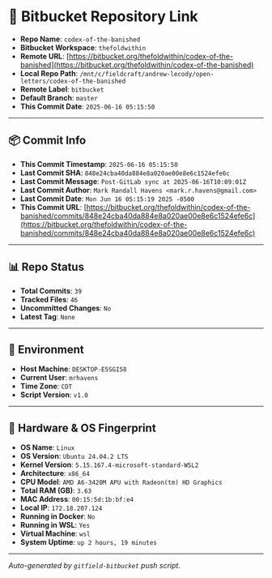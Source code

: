 # 🔗 Bitbucket Repository Link

- **Repo Name**: `codex-of-the-banished`
- **Bitbucket Workspace**: `thefoldwithin`
- **Remote URL**: [https://bitbucket.org/thefoldwithin/codex-of-the-banished](https://bitbucket.org/thefoldwithin/codex-of-the-banished)
- **Local Repo Path**: `/mnt/c/fieldcraft/andrew-lecody/open-letters/codex-of-the-banished`
- **Remote Label**: `bitbucket`
- **Default Branch**: `master`
- **This Commit Date**: `2025-06-16 05:15:50`

---

## 📦 Commit Info

- **This Commit Timestamp**: `2025-06-16 05:15:50`
- **Last Commit SHA**: `848e24cba40da884e8a020ae00e8e6c1524efe6c`
- **Last Commit Message**: `Post-GitLab sync at 2025-06-16T10:09:01Z`
- **Last Commit Author**: `Mark Randall Havens <mark.r.havens@gmail.com>`
- **Last Commit Date**: `Mon Jun 16 05:15:19 2025 -0500`
- **This Commit URL**: [https://bitbucket.org/thefoldwithin/codex-of-the-banished/commits/848e24cba40da884e8a020ae00e8e6c1524efe6c](https://bitbucket.org/thefoldwithin/codex-of-the-banished/commits/848e24cba40da884e8a020ae00e8e6c1524efe6c)

---

## 📊 Repo Status

- **Total Commits**: `39`
- **Tracked Files**: `46`
- **Uncommitted Changes**: `No`
- **Latest Tag**: `None`

---

## 🧭 Environment

- **Host Machine**: `DESKTOP-E5SGI58`
- **Current User**: `mrhavens`
- **Time Zone**: `CDT`
- **Script Version**: `v1.0`

---

## 🧬 Hardware & OS Fingerprint

- **OS Name**: `Linux`
- **OS Version**: `Ubuntu 24.04.2 LTS`
- **Kernel Version**: `5.15.167.4-microsoft-standard-WSL2`
- **Architecture**: `x86_64`
- **CPU Model**: `AMD A6-3420M APU with Radeon(tm) HD Graphics`
- **Total RAM (GB)**: `3.63`
- **MAC Address**: `00:15:5d:1b:bf:e4`
- **Local IP**: `172.18.207.124`
- **Running in Docker**: `No`
- **Running in WSL**: `Yes`
- **Virtual Machine**: `wsl`
- **System Uptime**: `up 2 hours, 19 minutes`

---

_Auto-generated by `gitfield-bitbucket` push script._
